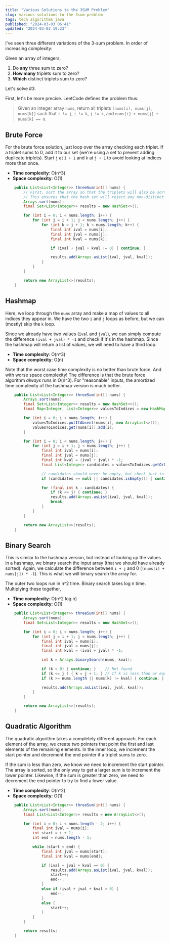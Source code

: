```yaml
---
title: "Various Solutions to the 3SUM Problem"
slug: various-solutions-to-the-3sum-problem
tags: tech algorithms java
published: "2024-03-03 06:41"
updated: "2024-03-03 19:23"
---
```


I've seen three different variations of the 3-sum problem.  In order of increasing complexity:

Given an array of integers,

1. Do **any** three sum to zero?
2. **How many** triplets sum to zero?
3. **Which** distinct triplets sum to zero?

Let's solve #3.

First, let's be more precise.  LeetCode defines the problem thus:

> Given an integer array `nums`, return all triplets `[nums[i], nums[j], nums[k]]` such that `i != j`, `i != k`, `j != k`, and `nums[i] + nums[j] + nums[k] == 0`.

## Brute Force

For the brute force solution, just loop over the array checking each triplet. If a triplet sums to 0, add it to our set (we're using a set to prevent adding duplicate triplets).  Start `j` at `i + 1` and `k` at `j + 1` to avoid looking at indices more than once.

- **Time complexity**: O(n^3)
- **Space complexity**: O(1)

```java 
    public List<List<Integer>> threeSum(int[] nums) {
        // First, sort the array so that the triplets will also be sorted.
        // This ensures that the hash set will reject any non-distinct triplets.
        Arrays.sort(nums);
        final Set<List<Integer>> results = new HashSet<>();

        for (int i = 0; i < nums.length; i++) {
            for (int j = i + 1; j < nums.length; j++) {
                for (int k = j + 1; k < nums.length; k++) {
                    final int ival = nums[i];
                    final int jval = nums[j];
                    final int kval = nums[k];

                    if (ival + jval + kval != 0) { continue; }

                    results.add(Arrays.asList(ival, jval, kval));
                }
            }
        }

        return new ArrayList<>(results);
    }
```

## Hashmap

Here, we loop through the `nums` array and make a map of values to all indices they appear in. We have the two `i` and `j` loops as before, but we can (mostly) skip the `k` loop.

Since we already have two values (`ival` and `jval`), we can simply compute the difference `(ival + jval) * -1` and check if it's in the hashmap. Since the hashmap will return a list of values, we will need to have a third loop.

- **Time complexity**: O(n^3)
- **Space complexity**: O(n)

Note that the worst case time complexity is no better than brute force.  And with worse space complexity! The difference is that the brute force algorithm *always* runs in O(n^3). For "reasonable" inputs, the amortized time complexity of the hashmap version is much better.

```java 
    public List<List<Integer>> threeSum(int[] nums) {
        Arrays.sort(nums);
        final Set<List<Integer>> results = new HashSet<>();
        final Map<Integer, List<Integer>> valuesToIndices = new HashMap<>();

        for (int i = 0; i < nums.length; i++) {
            valuesToIndices.putIfAbsent(nums[i], new ArrayList<>());
            valuesToIndices.get(nums[i]).add(i);
        }

        for (int i = 0; i < nums.length; i++) {
            for (int j = i + 1; j < nums.length; j++) {
                final int ival = nums[i];
                final int jval = nums[j];
                final int kval = (ival + jval) * -1;
                final List<Integer> candidates = valuesToIndices.getOrDefault(kval, null);

                // candidates should never be empty, but check just in case.
                if (candidates == null || candidates.isEmpty()) { continue; } // Not found

                for (final int k : candidates) {
                    if (k <= j) { continue; }
                    results.add(Arrays.asList(ival, jval, kval));
                    break;
                }
            }
        }

        return new ArrayList<>(results);
    }
```

## Binary Search

This is similar to the hashmap version, but instead of looking up the values in a hashmap, we binary search the input array (that we should have already sorted). Again, we calculate the difference between `i + j` and 0 (`(nums[i] + nums[j]) * -1`). This is what we will binary search the array for.

The outer two loops run in n^2 time.  Binary search takes log n time. Multiplying these together,

- **Time complexity**: O(n^2 log n)
- **Space complexity**: O(1)

```java
    public List<List<Integer>> threeSum(int[] nums) {
        Arrays.sort(nums);
        final Set<List<Integer>> results = new HashSet<>();

        for (int i = 0; i < nums.length; i++) {
            for (int j = i + 1; j < nums.length; j++) {
                final int ival = nums[i];
                final int jval = nums[j];
                final int kval = (ival + jval) * -1;

                int k = Arrays.binarySearch(nums, kval);

                if (k < 0) { continue; }    // Not found             
                if (k <= j ) { k = j + 1; } // If k is less than or equal to j, we have already processed this index.
                if (k >= nums.length || nums[k] != kval) { continue; }

                results.add(Arrays.asList(ival, jval, kval));
            }
        }

        return new ArrayList<>(results);
    }
```

## Quadratic Algorithm

The quadratic algorithm takes a completely different approach.  For each element of the array, we create two pointers that point the first and last elements of the remaining elements.  In the inner loop, we increment the start pointer and decrement the end pointer if a triplet sums to zero.

If the sum is less than zero, we know we need to increment the start pointer. The array is sorted, so the only way to get a larger sum is to increment the lower pointer. Likewise, if the sum is greater than zero, we need to decrement the end pointer to try to find a lower value.

- **Time complexity**: O(n^2)
- **Space complexity**: O(1)

```java
    public List<List<Integer>> threeSum(int[] nums) {
        Arrays.sort(nums);
        final List<List<Integer>> results = new ArrayList<>();

        for (int i = 0; i < nums.length - 2; i++) {
            final int ival = nums[i];
            int start = i + 1;
            int end = nums.length - 1;

            while (start < end) {
                final int jval = nums[start];
                final int kval = nums[end];

                if (ival + jval + kval == 0) {
                    results.add(Arrays.asList(ival, jval, kval));
                    start++;
                    end--;
                }
                else if (ival + jval + kval > 0) {
                    end--;
                }
                else {
                    start++;
                }
            }
        }

        return results;
    }
```


